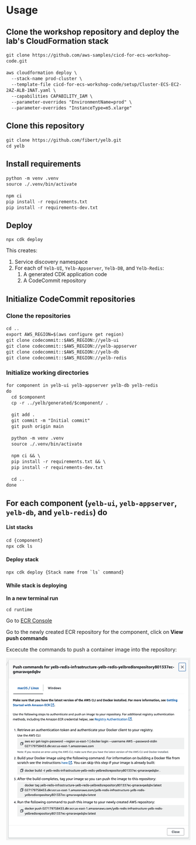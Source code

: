 
# Usage

## Clone the workshop repository and deploy the lab's CloudFormation stack
```
git clone https://github.com/aws-samples/cicd-for-ecs-workshop-code.git

aws cloudformation deploy \                                   
  --stack-name prod-cluster \                           
  --template-file cicd-for-ecs-workshop-code/setup/Cluster-ECS-EC2-2AZ-ALB-1NAT.yaml \
  --capabilities CAPABILITY_IAM \
  --parameter-overrides "EnvironmentName=prod" \
  --parameter-overrides "InstanceType=m5.xlarge"
```

## Clone this repository
```
git clone https://github.com/fibert/yelb.git
cd yelb
```

## Install requirements

```
python -m venv .venv
source ./.venv/bin/activate

npm ci
pip install -r requirements.txt
pip install -r requirements-dev.txt
```

## Deploy 
```
npx cdk deploy
```
This creates:
1. Service discovery namespace
2. For each of `Yelb-UI`, `Yelb-Appserver`, `Yelb-DB`, and `Yelb-Redis`:
   1. A generated CDK application code
   2. A CodeCommit repository


## Initialize CodeCommit repositories
### Clone the repositories
```
cd ..
export AWS_REGION=$(aws configure get region)
git clone codecommit::$AWS_REGION://yelb-ui
git clone codecommit::$AWS_REGION://yelb-appserver
git clone codecommit::$AWS_REGION://yelb-db
git clone codecommit::$AWS_REGION://yelb-redis
```

### Initialize working directories

```
for component in yelb-ui yelb-appserver yelb-db yelb-redis
do
  cd $component
  cp -r ../yelb/generated/$component/ .

  git add .
  git commit -m "Initial commit"
  git push origin main

  python -m venv .venv
  source ./.venv/bin/activate

  npm ci && \
  pip install -r requirements.txt && \
  pip install -r requirements-dev.txt

  cd ..
done
```
## For each component (`yelb-ui`, `yelb-appserver`, `yelb-db`, and `yelb-redis`) do
#### List stacks
```
cd {component}
npx cdk ls
```

#### Deploy stack
```
npx cdk deploy {Stack name from `ls` command}
```

#### While stack is deploying
**In a new terminal run**
```
cd runtime
```

Go to [ECR Console](https://us-east-1.console.aws.amazon.com/ecr/repositories)

Go to the newly created ECR repository for the component, click on **View push commands**

Excecute the commands to push a container image into the repository:

![ECR console window that shows the commands to push container images into the repository](images/ecr.png)